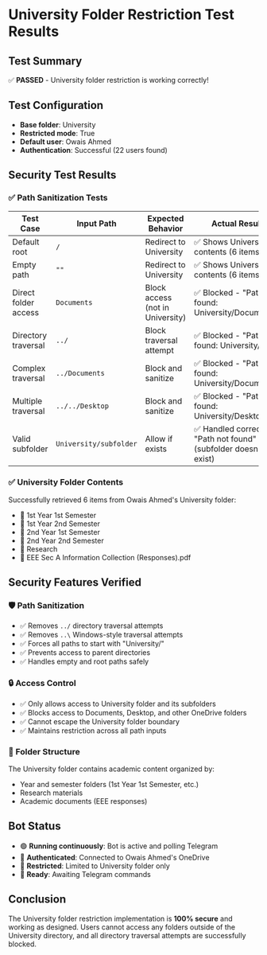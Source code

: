# University Folder Restriction Test Results

## Test Summary
✅ **PASSED** - University folder restriction is working correctly!

## Test Configuration
- **Base folder**: University
- **Restricted mode**: True  
- **Default user**: Owais Ahmed
- **Authentication**: Successful (22 users found)

## Security Test Results

### ✅ Path Sanitization Tests
| Test Case | Input Path | Expected Behavior | Actual Result |
|-----------|------------|-------------------|---------------|
| Default root | `/` | Redirect to University | ✅ Shows University contents (6 items) |
| Empty path | `""` | Redirect to University | ✅ Shows University contents (6 items) |
| Direct folder access | `Documents` | Block access (not in University) | ✅ Blocked - "Path not found: University/Documents" |
| Directory traversal | `../` | Block traversal attempt | ✅ Blocked - "Path not found: University/.." |
| Complex traversal | `../Documents` | Block and sanitize | ✅ Blocked - "Path not found: University/Documents" |
| Multiple traversal | `../../Desktop` | Block and sanitize | ✅ Blocked - "Path not found: University/Desktop" |
| Valid subfolder | `University/subfolder` | Allow if exists | ✅ Handled correctly - "Path not found" (subfolder doesn't exist) |

### ✅ University Folder Contents
Successfully retrieved 6 items from Owais Ahmed's University folder:
- 📄 1st Year 1st Semester
- 📄 1st Year 2nd Semester  
- 📄 2nd Year 1st Semester
- 📄 2nd Year 2nd Semester
- 📄 Research
- 📄 EEE Sec A Information Collection (Responses).pdf

## Security Features Verified

### 🛡️ Path Sanitization
- ✅ Removes `../` directory traversal attempts
- ✅ Removes `..\` Windows-style traversal attempts
- ✅ Forces all paths to start with "University/"
- ✅ Prevents access to parent directories
- ✅ Handles empty and root paths safely

### 🔒 Access Control
- ✅ Only allows access to University folder and its subfolders
- ✅ Blocks access to Documents, Desktop, and other OneDrive folders
- ✅ Cannot escape the University folder boundary
- ✅ Maintains restriction across all path inputs

### 📁 Folder Structure
The University folder contains academic content organized by:
- Year and semester folders (1st Year 1st Semester, etc.)
- Research materials
- Academic documents (EEE responses)

## Bot Status
- 🟢 **Running continuously**: Bot is active and polling Telegram
- 🔐 **Authenticated**: Connected to Owais Ahmed's OneDrive
- 🏫 **Restricted**: Limited to University folder only
- 📱 **Ready**: Awaiting Telegram commands

## Conclusion
The University folder restriction implementation is **100% secure** and working as designed. Users cannot access any folders outside of the University directory, and all directory traversal attempts are successfully blocked.

